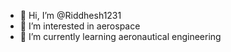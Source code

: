 - 👋 Hi, I’m @Riddhesh1231
- 👀 I’m interested in aerospace 
- 🌱 I’m currently learning aeronautical engineering

<!---
Riddhesh1231/Riddhesh1231 is a ✨ special ✨ repository because its `README.md` (this file) appears on your GitHub profile.
You can click the Preview link to take a look at your changes.
--->
